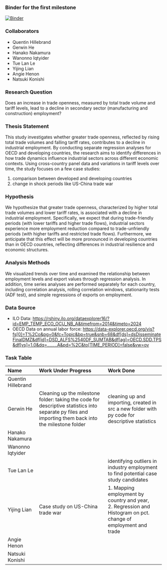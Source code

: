 ### Binder for the first milestone

[![Binder](https://mybinder.org/badge_logo.svg)](https://mybinder.org/v2/gh/Gericko/graspp-25S-trade/HEAD?urlpath=%2Fdoc%2Ftree%2Fnotebooks%2Fmilestone_1.ipynb)


### Collaborators
- Quentin Hillebrand
- Gerwin He
- Hanako Nakamura
- Wanonno Iqtyider
- Tue Lan Le
- Yijing Lian
- Angie Henon
- Natsuki Konishi

### Research Question
Does an increase in trade openness, measured by total trade volume and tariff levels, lead to a decline in secondary sector (manufacturing and construction) employment? 

### Thesis Statement
This study investigates whether greater trade openness, reflected by rising total trade volumes and falling tariff rates, contributes to a decline in industrial employment. By conducting separate regression analyses for OECD and developing countries, the research aims to identify differences in how trade dynamics influence industrial sectors across different economic contexts. Using cross-country panel data and variations in tariff levels over time, the study focuses on a few case studies:
1. comparison between developed and developing countries
2. change in shock periods like US-China trade war

### Hypothesis
We hypothesize that greater trade openness, characterized by higher total trade volumes and lower tariff rates, is associated with a decline in industrial employment. Specifically, we expect that during trade-friendly periods (with lower tariffs and higher trade flows), industrial sectors experience more employment reduction compared to trade-unfriendly periods (with higher tariffs and restricted trade flows). Furthermore, we anticipate that this effect will be more pronounced in developing countries than in OECD countries, reflecting differences in industrial resilience and economic structures.

### Analysis Methods 
We visualized trends over time and examined the relationship between employment levels and export values through regression analysis. In addition, time series analyses are performed separately for each country, including correlation analysis, rolling correlation windows, stationarity tests (ADF test), and simple regressions of exports on employment.

### Data Source
- ILO Data: https://rshiny.ilo.org/dataexplorer16/?id=EMP_TEMP_ECO_OCU_NB_A&timefrom=2014&timeto=2024
- OECD Data on annual labor force: https://data-explorer.oecd.org/vis?fs[0]=T%2Co&pg=0&fc=Topic&bp=true&snb=68&df[ds]=dsDisseminateFinalDMZ&df[id]=DSD_ALFS%2540DF_SUMTAB&df[ag]=OECD.SDD.TPS&df[vs]=1.0&dq=........A&pd=%2C&to[TIME_PERIOD]=false&vw=ov

### Task Table
| Name               | Work Under Progress              | Work Done           |
|:------------------|:------------------|:---------------|
| Quentin Hillebrand |                                  |                     |
| Gerwin He          | Cleaning up the milestone folder: taking the code for descriptive statistics into separate py files and importing them back into the milestone folder  | cleaning up and importing, created in src a new folder with py code for descriptive statistics |
| Hanako Nakamura    |                                  |                     |
| Wanonno Iqtyider   |                                  |                     |
| Tue Lan Le         |                                  |      identifying outliers in industry employment to find potential case study candidates               |
| Yijing Lian        | Case study on US-China trade war | 1. Mapping employment by country and year,<br>2. Regression and Histogram on pct. change of employment and trade|
| Angie Henon        |                                  |                     |
| Natsuki Konishi    |                                  |                     |